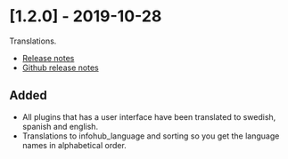 # [1.2.0] - 2019-10-28
Translations. 

* [Release notes](main,release_v1v2v0)
* [Github release notes](https://github.com/peterlembke/infohub/releases/tag/v1.2.0)

## Added
- All plugins that has a user interface have been translated to swedish, spanish and english.
- Translations to infohub_language and sorting so you get the language names in alphabetical order.
